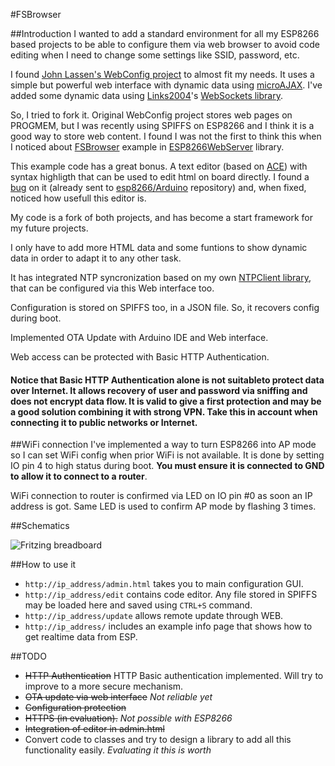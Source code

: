 #FSBrowser

##Introduction
I wanted to add a standard environment for all my ESP8266 based projects to be able to configure them via web browser to avoid code editing when I need to change some settings like SSID, password, etc.

I found [John Lassen's WebConfig project](http://www.john-lassen.de/index.php/projects/esp-8266-arduino-ide-webconfig) to almost fit my needs. It uses a simple but powerful web interface with dynamic data using [microAJAX](https://code.google.com/archive/p/microajax/). I've added some dynamic data using [Links2004](https://github.com/Links2004)'s [WebSockets library](https://github.com/Links2004/arduinoWebSockets).

So, I tried to fork it. Original WebConfig project stores web pages on PROGMEM, but I was recently using SPIFFS on ESP8266 and I think it is a good way to store web content. I found I was not the first to think this when I noticed about [FSBrowser](https://github.com/esp8266/Arduino/tree/master/libraries/ESP8266WebServer/examples/FSBrowser) example in [ESP8266WebServer](https://github.com/esp8266/Arduino/tree/master/libraries/ESP8266WebServer) library. 

This example code has a great bonus. A text editor (based on [ACE](https://ace.c9.io/)) with syntax highligth that can be used to edit html on board directly. I found a [bug](https://github.com/esp8266/Arduino/pull/1771) on it (already sent to [esp8266/Arduino](https://github.com/esp8266/Arduino/) repository) and, when fixed, noticed how usefull this editor is.

My code is a fork of both projects, and has become a start framework for my future projects.

I only have to add more HTML data and some funtions to show dynamic data in order to adapt it to any other task.

It has integrated NTP syncronization based on my own [NTPClient library](https://github.com/gmag11/NtpClient), that can be configured via this Web interface too.

Configuration is stored on SPIFFS too, in a JSON file. So, it recovers config during boot.

Implemented OTA Update with Arduino IDE and Web interface.

Web access can be protected with Basic HTTP Authentication.

#### Notice that Basic HTTP Authentication alone is not suitableto protect data over Internet. It allows recovery of user and password via sniffing and does not encrypt data flow. It is valid to give a first protection and may be a good solution combining it with strong VPN. Take this in account when connecting it to public networks or Internet.

##WiFi connection
I've implemented a way to turn ESP8266 into AP mode so I can set WiFi config when prior WiFi is not available. It is done by setting IO pin 4 to high status during boot. __You must ensure it is connected to GND to allow it to connect to a router__.

WiFi connection to router is confirmed via LED on IO pin #0 as soon an IP address is got. Same LED is used to confirm AP mode by flashing 3 times.

##Schematics

![Fritzing breadboard](https://github.com/gmag11/FSBrowser/blob/dev/Fritzing/ESPWebServer_bb_256.png)

##How to use it

* `http://ip_address/admin.html` takes you to main configuration GUI.
* `http://ip_address/edit` contains code editor. Any file stored in SPIFFS may be loaded here and saved using `CTRL+S` command.
* `http://ip_address/update` allows remote update through WEB.
* `http://ip_address/` includes an example info page that shows how to get realtime data from ESP.

##TODO

- ~~HTTP Authentication~~ HTTP Basic authentication implemented. Will try to improve to a more secure mechanism.
- ~~OTA update via web interface~~ *Not reliable yet*
- ~~Configuration protection~~
- ~~HTTPS (in evaluation).~~ *Not possible with ESP8266*
- ~~Integration of editor in admin.html~~
- Convert code to classes and try to design a library to add all this functionality easily. *Evaluating it this is worth*
